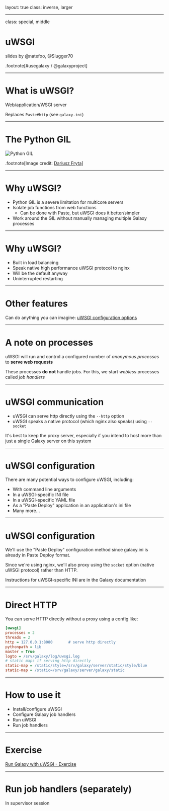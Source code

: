 layout: true
class: inverse, larger

---
class: special, middle
# uWSGI

slides by @natefoo, @Slugger70

.footnote[\#usegalaxy / @galaxyproject]

---
# What is uWSGI?

Web/application/WSGI server

Replaces `Paste#http` (see `galaxy.ini`)

---
# The Python GIL

![Python GIL](http://www.tivix.com/api/images/Gb8C-z3zxf_1Fm07mhm-Xjf8O4U=/427/original/Gogophercolor.png)

.footnote[Image credit: [Dariusz Fryta](http://www.tivix.com/blog/lets-go-python/)]

---
# Why uWSGI?

- Python GIL is a severe limitation for multicore servers
- Isolate job functions from web functions
  - Can be done with Paste, but uWSGI does it better/simpler
- Work around the GIL without manually managing multiple Galaxy processes

---
# Why uWSGI?

- Built in load balancing
- Speak native high performance uWSGI protocol to nginx
- Will be the default anyway
- Uninterrupted restarting

---
# Other features

Can do anything you can imagine: [uWSGI configuration options](http://uwsgi-docs.readthedocs.io/en/latest/Options.html)

---
# A note on processes

uWSGI will run and control a configured number of *anonymous processes* to **serve web requests**

These processes **do not** handle jobs. For this, we start *webless* processes called *job handlers*

---
# uWSGI communication

- uWSGI can serve http directly using the `--http` option
- uWSGI speaks a native protocol (which nginx also speaks) using `--socket`

It's best to keep the proxy server, especially if you intend to host more than just a single Galaxy server on this system

---
# uWSGI configuration

There are many potential ways to configure uWSGI, including:

- With command line arguments
- In a uWSGI-specific INI file
- In a uWSGI-specific YAML file
- As a "Paste Deploy" application in an application's ini file
- Many more...

---
# uWSGI configuration

We'll use the "Paste Deploy" configuration method since galaxy.ini is already in Paste Deploy format.

Since we're using nginx, we'll also proxy using the `socket` option (native uWSGI protocol) rather than HTTP.

Instructions for uWSGI-specific INI are in the Galaxy documentation

---
# Direct HTTP

You can serve HTTP directly without a proxy using a config like:

```ini
[uwsgi]
processes = 2
threads = 2
http = 127.0.0.1:8080       # serve http directly
pythonpath = lib
master = True
logto = /srv/galaxy/log/uwsgi.log
# static maps if serving http directly
static-map = /static/style=/srv/galaxy/server/static/style/blue
static-map = /static=/srv/galaxy/server/galaxy/static
```

---
# How to use it

- Install/configure uWSGI
- Configure Galaxy job handlers
- Run uWSGI
- Run job handlers

---
# Exercise

[Run Galaxy with uWSGI - Exercise](https://github.com/gvlproject/dagobah-training/blob/master/sessions/10-uwsgi/ex1-uwsgi.md)

---
# Run job handlers (separately)

In supervisor session
